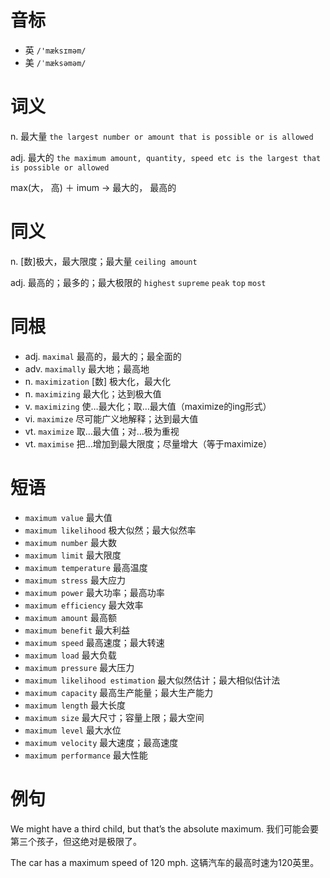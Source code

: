 # 音标

- 英 `/'mæksɪməm/`
- 美 `/ˈmæksəməm/`

# 词义

n. 最大量
`the largest number or amount that is possible or is allowed`

adj. 最大的
`the maximum amount, quantity, speed etc is the largest that is possible or allowed`



max(大， 高) ＋ imum → 最大的， 最高的

# 同义

n. [数]极大，最大限度；最大量
`ceiling amount`

adj. 最高的；最多的；最大极限的
`highest` `supreme` `peak` `top` `most`

# 同根

- adj. `maximal` 最高的，最大的；最全面的
- adv. `maximally` 最大地；最高地
- n. `maximization` [数] 极大化，最大化
- n. `maximizing` 最大化；达到极大值
- v. `maximizing` 使…最大化；取…最大值（maximize的ing形式）
- vi. `maximize` 尽可能广义地解释；达到最大值
- vt. `maximize` 取…最大值；对…极为重视
- vt. `maximise` 把…增加到最大限度；尽量增大（等于maximize）

# 短语

- `maximum value` 最大值
- `maximum likelihood` 极大似然；最大似然率
- `maximum number` 最大数
- `maximum limit` 最大限度
- `maximum temperature` 最高温度
- `maximum stress` 最大应力
- `maximum power` 最大功率；最高功率
- `maximum efficiency` 最大效率
- `maximum amount` 最高额
- `maximum benefit` 最大利益
- `maximum speed` 最高速度；最大转速
- `maximum load` 最大负载
- `maximum pressure` 最大压力
- `maximum likelihood estimation` 最大似然估计；最大相似估计法
- `maximum capacity` 最高生产能量；最大生产能力
- `maximum length` 最大长度
- `maximum size` 最大尺寸；容量上限；最大空间
- `maximum level` 最大水位
- `maximum velocity` 最大速度；最高速度
- `maximum performance` 最大性能

# 例句

We might have a third child, but that’s the absolute maximum.
我们可能会要第三个孩子，但这绝对是极限了。

The car has a maximum speed of 120 mph.
这辆汽车的最高时速为120英里。


